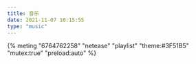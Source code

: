 ```yaml
---
title: 音乐
date: 2021-11-07 10:15:55
type: "music"
---
```

{% meting "6764762258" "netease" "playlist" "theme:#3F51B5" "mutex:true" "preload:auto" %}